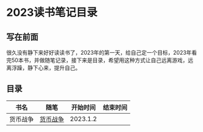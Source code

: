 # 2023读书笔记目录

## 写在前面

很久没有静下来好好读读书了，2023年的第一天，给自己定一个目标，2023年看完50本书，并做随笔记录，接下来是目录，希望用这种方式让自己远离游戏，远离浮躁，静下心来，提升自己。

## 目录

| 书名   | 随笔                | 开始时间     | 结束时间 |
| ---- | ----------------- | -------- | ---- |
| 货币战争 | [货币战争](./货币战争.md) | 2023.1.2 |      |


